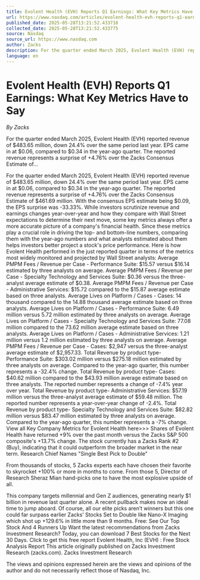 ```yaml
---
title: Evolent Health (EVH) Reports Q1 Earnings: What Key Metrics Have to Say
url: https://www.nasdaq.com/articles/evolent-health-evh-reports-q1-earnings-what-key-metrics-have-say
published_date: 2025-05-28T13:21:52.433718
collected_date: 2025-05-28T13:21:52.433775
source: Nasdaq
source_url: https://www.nasdaq.com
author: Zacks
description: For the quarter ended March 2025, Evolent Health (EVH) reported revenue of $483.65 million, down 24.4% over the same period last year. EPS came in at $0.06, compared to $0.34 in the year-ago quarter. The reported revenue represents a surprise of +4.76% over the Zacks Consensus Estimate of...
language: en
---
```


# Evolent Health (EVH) Reports Q1 Earnings: What Key Metrics Have to Say

*By Zacks*

For the quarter ended March 2025, Evolent Health (EVH) reported revenue of $483.65 million, down 24.4% over the same period last year. EPS came in at $0.06, compared to $0.34 in the year-ago quarter. The reported revenue represents a surprise of +4.76% over the Zacks Consensus Estimate of...

For the quarter ended March 2025, Evolent Health (EVH) reported revenue of $483.65 million, down 24.4% over the same period last year. EPS came in at $0.06, compared to $0.34 in the year-ago quarter. The reported revenue represents a surprise of +4.76% over the Zacks Consensus Estimate of $461.69 million. With the consensus EPS estimate being $0.09, the EPS surprise was -33.33%. 
 While investors scrutinize revenue and earnings changes year-over-year and how they compare with Wall Street expectations to determine their next move, some key metrics always offer a more accurate picture of a company's financial health. Since these metrics play a crucial role in driving the top- and bottom-line numbers, comparing them with the year-ago numbers and what analysts estimated about them helps investors better project a stock's price performance. Here is how Evolent Health performed in the just reported quarter in terms of the metrics most widely monitored and projected by Wall Street analysts: Average PMPM Fees / Revenue per Case - Performance Suite: $15.57 versus $16.14 estimated by three analysts on average. Average PMPM Fees / Revenue per Case - Specialty Technology and Services Suite: $0.36 versus the three-analyst average estimate of $0.38. Average PMPM Fees / Revenue per Case - Administrative Services: $15.72 compared to the $15.87 average estimate based on three analysts. Average Lives on Platform / Cases - Cases: 14 thousand compared to the 14.88 thousand average estimate based on three analysts. Average Lives on Platform / Cases - Performance Suite: 6.49 million versus 5.72 million estimated by three analysts on average. Average Lives on Platform / Cases - Specialty Technology and Services Suite: 77.08 million compared to the 73.62 million average estimate based on three analysts. Average Lives on Platform / Cases - Administrative Services: 1.21 million versus 1.2 million estimated by three analysts on average. Average PMPM Fees / Revenue per Case - Cases: $2,947 versus the three-analyst average estimate of $2,957.33. Total Revenue by product type- Performance Suite: $303.02 million versus $275.18 million estimated by three analysts on average. Compared to the year-ago quarter, this number represents a -32.4% change. Total Revenue by product type- Cases: $40.62 million compared to the $43.93 million average estimate based on three analysts. The reported number represents a change of -7.4% year over year. Total Revenue by product type- Administrative Services: $57.19 million versus the three-analyst average estimate of $59.48 million. The reported number represents a year-over-year change of -2.4%. Total Revenue by product type- Specialty Technology and Services Suite: $82.82 million versus $83.47 million estimated by three analysts on average. Compared to the year-ago quarter, this number represents a -7% change. View all Key Company Metrics for Evolent Health here&gt;&gt;&gt; Shares of Evolent Health have returned +9% over the past month versus the Zacks S&amp;P 500 composite's +13.7% change. The stock currently has a Zacks Rank #2 (Buy), indicating that it could outperform the broader market in the near term. 
 Research Chief Names "Single Best Pick to Double" 
 
 From thousands of stocks, 5 Zacks experts each have chosen their favorite to skyrocket +100% or more in months to come. From those 5, Director of Research Sheraz Mian hand-picks one to have the most explosive upside of all. 
 
 This company targets millennial and Gen Z audiences, generating nearly $1 billion in revenue last quarter alone. A recent pullback makes now an ideal time to jump aboard. Of course, all our elite picks aren’t winners but this one could far surpass earlier Zacks’ Stocks Set to Double like Nano-X Imaging which shot up +129.6% in little more than 9 months. Free: See Our Top Stock And 4 Runners Up Want the latest recommendations from Zacks Investment Research? Today, you can download 7 Best Stocks for the Next 30 Days. Click to get this free report Evolent Health, Inc (EVH) : Free Stock Analysis Report This article originally published on Zacks Investment Research (zacks.com). Zacks Investment Research

The views and opinions expressed herein are the views and opinions of the author and do not necessarily reflect those of Nasdaq, Inc.
